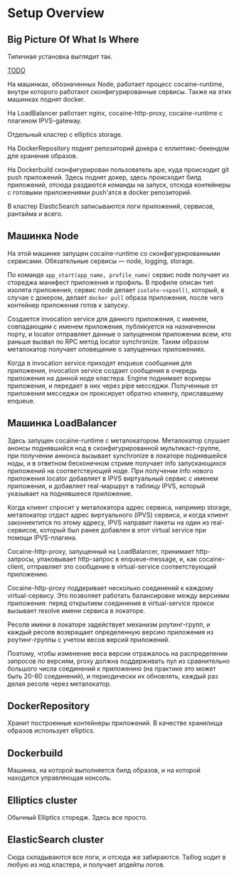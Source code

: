 # Setup Overview

## Big Picture Of What Is Where

Типичная установка выглядит так.

[TODO](scheme)

На машинках, обозначенных Node, работает процесс cocaine-runtime,
внутри которого работают сконфигурированные сервисы. Также на этих
машинках поднят docker.

На LoadBalancer работает nginx, cocaine-http-proxy, cocaine-runtime с
плагином IPVS-gateway.

Отдельный кластер с elliptics storage.

На DockerRepository поднят репозиторий докера с еллиптикс-бекендом для
хранения образов.

На Dockerbuild сконфигурирован пользователь ape, куда происходит git
push приложений. Здесь поднят докер, здесь происходит билд приложений,
отсюда раздаются команды на запуск, отсюда контейнеры с готовыми
приложениями push'атся в docker репозиторий.

В кластер ElasticSearch записываются логи приложений, сервисов,
рантайма и всего.

## Машинка Node

На этой машинке запущен cocaine-runtime со сконфигурированными
сервисами. Обязательные сервисы — node, logging, storage.

По команде `app_start(app_name, profile_name)` сервис node получает из
стореджа манифест приложения и профиль. В профиле описан тип изолята
приложения, сервис node делает `isolate->spool()`, который, в случае с
докером, делает `docker pull` образа приложения, после чего контейнер
приложения готов к запуску.

Создается invocation service для данного приложения, с именем,
совпадающим с именем приложения, публикуется на
назначенном порту, и locator отправляет данные о запущенном приложении
всем, кто раньше вызвал по RPC метод locator synchronize. Таким
образом металокатор получает оповещение о запущенных приложениях.

Когда в invocation service приходят enqueue сообщения для приложения,
invocation service создает сообщения в очередь приложения на данной
ноде кластера. Engine поднимает воркеры приложения, и передает в них
через pipe месседжи. Полученные от приложения месседжи он проксирует
обратно клиенту, приславшему enqueue.

## Машинка LoadBalancer

Здесь запущен cocaine-runtime с металокатором. Металокатор слушает
анонсы поднявшийся нод в сконфигурированной мультикаст-группе, при
получении аннонса вызывает synchronize в локаторе поднявшейся ноды, и
в ответном бесконечном стриме получает info запускающихся приложений
на соответствующей ноде. При получении info нового приложения locator
добавляет в IPVS виртуальный сервис с именем приложения, и добавляет
real-маршрут в таблицу IPVS, который указывает на поднявшееся
приложение.

Когда клиент спросит у металокатора адрес сервиса,
например storage, металокатор отдаст адрес виртуального (IPVS)
сервиса, и когда клиент законнектится по этому адресу, IPVS направит
пакеты на один из real-сервисов, который был ранее добавлен в этот
virtual service при помощи IPVS-плагина.

Cocaine-http-proxy, запущенный на LoadBalancer, принимает
http-запросы, упаковывает http-запрос в enqueue-message, и, как
cocaine-client, отправляет это сообщение в virtual-service
соответствующий приложению.

Cocaine-http-proxy поддеривает несколько соединений к каждому
virtual-сервису. Это позволяет работать балансировке между версиями
приложения: перед открытием соединения в virtual-service прокси
вызывает resolve имени сервиса в локаторе.

Ресолв имени в локаторе задействует механизм роутинг-групп, и каждый
ресолв возвращает определенную версию приложения из роутинг-группы с
учетом весов версий приложений.

Поэтому, чтобы изменение веса версии отражалось на распределении запросов по
версиям, proxy должна поддерживать пул из сравнительно большого числа
соединений к приложению (на практике это может быть 20-60 соединений), и
периодически их обновлять, каждый раз делая ресолв через металокатор.

## DockerRepository

Хранит построенные контейнеры приложений. В качестве хранилища образов
использует elliptics.

## Dockerbuild

Машинка, на которой выполняется билд образов, и на которой находится
управляющая консоль.

## Elliptics cluster

Обычный Elliptics сторедж. Здесь все просто.

## ElasticSearch cluster

Сюда складываются все логи, и отсюда же забираются. Taillog ходит в
любую из нод кластера, и получает апдейты логов.

